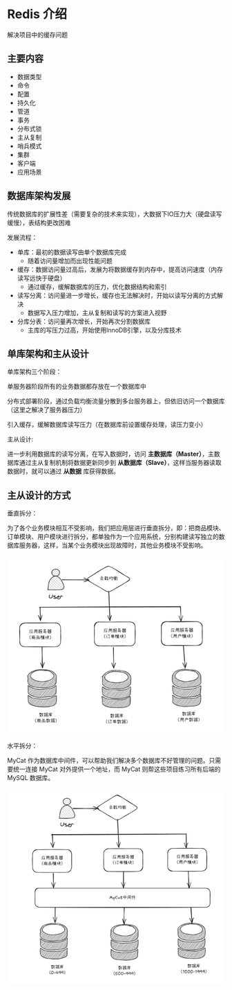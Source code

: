 # Redis 介绍

解决项目中的缓存问题 

## 主要内容

- 数据类型
- 命令
- 配置
- 持久化
- 管道
- 事务
- 分布式锁
- 主从复制
- 哨兵模式
- 集群
- 客户端
- 应用场景

## 数据库架构发展

传统数据库的扩展性差（需要复杂的技术来实现），大数据下IO压力大（硬盘读写缓慢），表结构更改困难

发展流程：
- 单库：最初的数据读写由单个数据库完成
    - 随着访问量增加而出现性能问题
- 缓存：数据访问量过高后，发展为将数据缓存到内存中，提高访问速度（内存读写远快于硬盘）
    - 通过缓存，缓解数据库的压力，优化数据结构和索引
- 读写分离：访问量进一步增长，缓存也无法解决时，开始以读写分离的方式解决
    - 数据写入压力增加，主从复制和读写的方案进入视野
- 分库分表：访问量再次增长，开始再次分割数据库
    - 主库的写压力过高，开始使用InnoDB引擎，以及分库技术

## 单库架构和主从设计

单库架构三个阶段：

单服务器阶段所有的业务数据都存放在一个数据库中

分布式部署阶段，通过负载均衡流量分散到多台服务器上，但依旧访问一个数据库（这里之解决了服务器压力）

引入缓存，缓解数据库读写压力（在数据库前设置缓存处理，读压力变小）

主从设计:

进一步利用数据库的读写分离，在写入数据时，访问 **主数据库（Master）**，主数据库通过主从复制机制将数据更新同步到 **从数据库（Slave）**，这样当服务器读取数据时，就可以通过 **从数据** 库获得数据。


## 主从设计的方式

垂直拆分：

为了各个业务模块相互不受影响，我们把应用层进行垂直拆分，即：把商品模块、订单模块、用户模块进行拆分，都单独作为一个应用系统，分别构建读写独立的数据库服务器，这样，当某个业务模块出现故障时，其他业务模块不受影响。

![垂直拆分](./images/redis-intro/image.png)

水平拆分：

MyCat 作为数据库中间件，可以帮助我们解决多个数据库不好管理的问题。只需要统一连接 MyCat 对外提供一个地址，而 MyCat 则帮这些项目练习所有后端的 MySQL 数据库。

![alt text](./images/redis-intro/image2.png)

